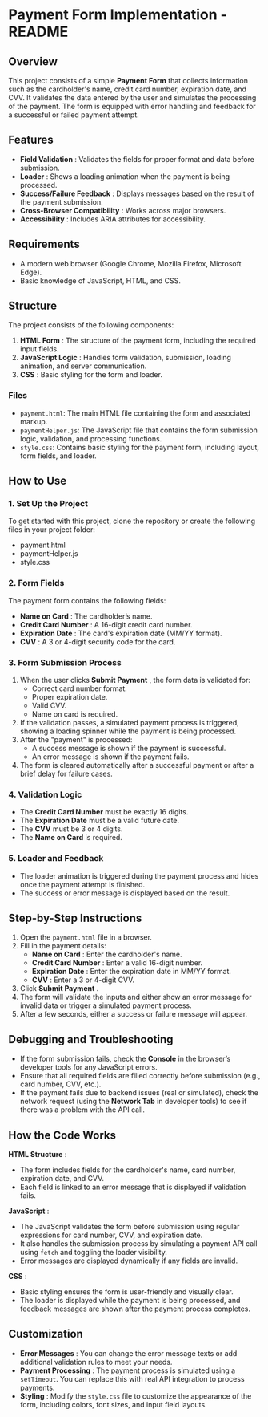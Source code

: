 # Payment Form Implementation - README

## Overview

This project consists of a simple **Payment Form** that collects information such as the cardholder's name, credit card number, expiration date, and CVV. It validates the data entered by the user and simulates the processing of the payment. The form is equipped with error handling and feedback for a successful or failed payment attempt.

## Features

* **Field Validation** : Validates the fields for proper format and data before submission.
* **Loader** : Shows a loading animation when the payment is being processed.
* **Success/Failure Feedback** : Displays messages based on the result of the payment submission.
* **Cross-Browser Compatibility** : Works across major browsers.
* **Accessibility** : Includes ARIA attributes for accessibility.

## Requirements

* A modern web browser (Google Chrome, Mozilla Firefox, Microsoft Edge).
* Basic knowledge of JavaScript, HTML, and CSS.

## Structure

The project consists of the following components:

1. **HTML Form** : The structure of the payment form, including the required input fields.
2. **JavaScript Logic** : Handles form validation, submission, loading animation, and server communication.
3. **CSS** : Basic styling for the form and loader.

### Files

* `payment.html`: The main HTML file containing the form and associated markup.
* `paymentHelper.js`: The JavaScript file that contains the form submission logic, validation, and processing functions.
* `style.css`: Contains basic styling for the payment form, including layout, form fields, and loader.

## How to Use

### 1. **Set Up the Project**

To get started with this project, clone the repository or create the following files in your project folder:

* payment.html
* paymentHelper.js
* style.css

### 2. **Form Fields**

The payment form contains the following fields:

* **Name on Card** : The cardholder’s name.
* **Credit Card Number** : A 16-digit credit card number.
* **Expiration Date** : The card's expiration date (MM/YY format).
* **CVV** : A 3 or 4-digit security code for the card.

### 3. **Form Submission Process**

1. When the user clicks  **Submit Payment** , the form data is validated for:
   * Correct card number format.
   * Proper expiration date.
   * Valid CVV.
   * Name on card is required.
2. If the validation passes, a simulated payment process is triggered, showing a loading spinner while the payment is being processed.
3. After the "payment" is processed:
   * A success message is shown if the payment is successful.
   * An error message is shown if the payment fails.
4. The form is cleared automatically after a successful payment or after a brief delay for failure cases.

### 4. **Validation Logic**

* The **Credit Card Number** must be exactly 16 digits.
* The **Expiration Date** must be a valid future date.
* The **CVV** must be 3 or 4 digits.
* The **Name on Card** is required.

### 5. **Loader and Feedback**

* The loader animation is triggered during the payment process and hides once the payment attempt is finished.
* The success or error message is displayed based on the result.

## Step-by-Step Instructions

1. Open the `payment.html` file in a browser.
2. Fill in the payment details:
   * **Name on Card** : Enter the cardholder's name.
   * **Credit Card Number** : Enter a valid 16-digit number.
   * **Expiration Date** : Enter the expiration date in MM/YY format.
   * **CVV** : Enter a 3 or 4-digit CVV.
3. Click  **Submit Payment** .
4. The form will validate the inputs and either show an error message for invalid data or trigger a simulated payment process.
5. After a few seconds, either a success or failure message will appear.

## Debugging and Troubleshooting

* If the form submission fails, check the **Console** in the browser’s developer tools for any JavaScript errors.
* Ensure that all required fields are filled correctly before submission (e.g., card number, CVV, etc.).
* If the payment fails due to backend issues (real or simulated), check the network request (using the **Network Tab** in developer tools) to see if there was a problem with the API call.

## How the Code Works

**HTML Structure** :

* The form includes fields for the cardholder's name, card number, expiration date, and CVV.
* Each field is linked to an error message that is displayed if validation fails.

**JavaScript** :

* The JavaScript validates the form before submission using regular expressions for card number, CVV, and expiration date.
* It also handles the submission process by simulating a payment API call using `fetch` and toggling the loader visibility.
* Error messages are displayed dynamically if any fields are invalid.

**CSS** :

* Basic styling ensures the form is user-friendly and visually clear.
* The loader is displayed while the payment is being processed, and feedback messages are shown after the payment process completes.

## Customization

* **Error Messages** : You can change the error message texts or add additional validation rules to meet your needs.
* **Payment Processing** : The payment process is simulated using a `setTimeout`. You can replace this with real API integration to process payments.
* **Styling** : Modify the `style.css` file to customize the appearance of the form, including colors, font sizes, and input field layouts.
